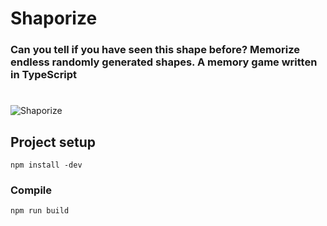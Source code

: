 # Shaporize
### Can you tell if you have seen this shape before? Memorize endless randomly generated shapes. A memory game written in TypeScript 
#

![Shaporize](https://i.imgur.com/9pwvdyM.png)

## Project setup
```
npm install -dev
```

### Compile
```
npm run build
```